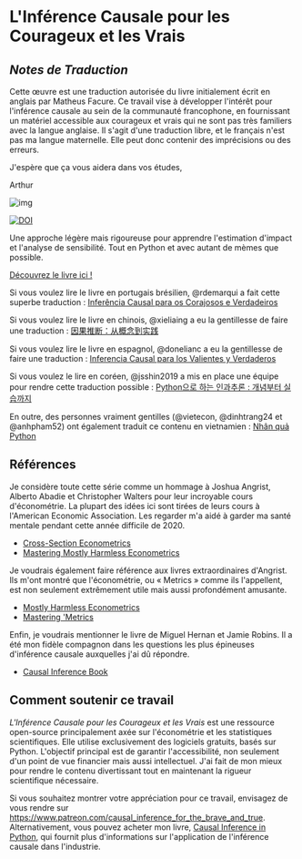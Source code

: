 # L'Inférence Causale pour les Courageux et les Vrais

## *Notes de Traduction*
Cette œuvre est une traduction autorisée du livre initialement écrit en anglais par Matheus Facure. Ce travail vise à développer l'intérêt pour l'inférence causale au sein de la communauté francophone, en fournissant un matériel accessible aux courageux et vrais qui ne sont pas très familiers avec la langue anglaise. Il s'agit d'une traduction libre, et le français n'est pas ma langue maternelle. Elle peut donc contenir des imprécisions ou des erreurs.

J'espère que ça vous aidera dans vos études,

Arthur

![img](./causal-inference-for-the-brave-and-true/data/img/brave-and-true.png)

[![DOI](https://zenodo.org/badge/255903310.svg)](https://zenodo.org/badge/latestdoi/255903310)

Une approche légère mais rigoureuse pour apprendre l'estimation d'impact et l'analyse de sensibilité. Tout en Python et avec autant de mèmes que possible.

[Découvrez le livre ici !](https://matheusfacure.github.io/python-causality-handbook/landing-page.html)

Si vous voulez lire le livre en portugais brésilien, @rdemarqui a fait cette superbe traduction :
[Inferência Causal para os Corajosos e Verdadeiros](https://github.com/rdemarqui/python-causality-handbook-ptbr)

Si vous voulez lire le livre en chinois, @xieliaing a eu la gentillesse de faire une traduction :
[因果推断：从概念到实践](https://github.com/xieliaing/CausalInferenceIntro)

Si vous voulez lire le livre en espagnol, @donelianc a eu la gentillesse de faire une traduction :
[Inferencia Causal para los Valientes y Verdaderos](https://github.com/donelianc/introduccion-inferencia-causal)

Si vous voulez le lire en coréen, @jsshin2019 a mis en place une équipe pour rendre cette traduction possible :
[Python으로 하는 인과추론 : 개념부터 실습까지](https://github.com/TeamCausality/Causal-Inference-with-Python)

En outre, des personnes vraiment gentilles (@vietecon, @dinhtrang24 et @anhpham52) ont également traduit ce contenu en vietnamien :
[Nhân quả Python](https://github.com/vietecon/NhanQuaPython)

## Références

Je considère toute cette série comme un hommage à Joshua Angrist, Alberto Abadie et Christopher Walters pour leur incroyable cours d'économétrie. La plupart des idées ici sont tirées de leurs cours à l'American Economic Association. Les regarder m'a aidé à garder ma santé mentale pendant cette année difficile de 2020.
* [Cross-Section Econometrics](https://www.aeaweb.org/conference/cont-ed/2017-webcasts)
* [Mastering Mostly Harmless Econometrics](https://www.aeaweb.org/conference/cont-ed/2020-webcasts)

Je voudrais également faire référence aux livres extraordinaires d'Angrist. Ils m'ont montré que l'économétrie, ou « Metrics » comme ils l'appellent, est non seulement extrêmement utile mais aussi profondément amusante.

* [Mostly Harmless Econometrics](https://www.mostlyharmlesseconometrics.com/)
* [Mastering 'Metrics](https://www.masteringmetrics.com/)

Enfin, je voudrais mentionner le livre de Miguel Hernan et Jamie Robins. Il a été mon fidèle compagnon dans les questions les plus épineuses d'inférence causale auxquelles j'ai dû répondre.

* [Causal Inference Book](https://www.hsph.harvard.edu/miguel-hernan/causal-inference-book/)

## Comment soutenir ce travail

*L'Inférence Causale pour les Courageux et les Vrais* est une ressource open-source principalement axée sur l'économétrie et les statistiques scientifiques. Elle utilise exclusivement des logiciels gratuits, basés sur Python. L'objectif principal est de garantir l'accessibilité, non seulement d'un point de vue financier mais aussi intellectuel. J'ai fait de mon mieux pour rendre le contenu divertissant tout en maintenant la rigueur scientifique nécessaire.

Si vous souhaitez montrer votre appréciation pour ce travail, envisagez de vous rendre sur https://www.patreon.com/causal_inference_for_the_brave_and_true. Alternativement, vous pouvez acheter mon livre, [Causal Inference in Python](https://www.amazon.com/Causal-Inference-Python-Applying-Industry/dp/1098140257), qui fournit plus d'informations sur l'application de l'inférence causale dans l'industrie.